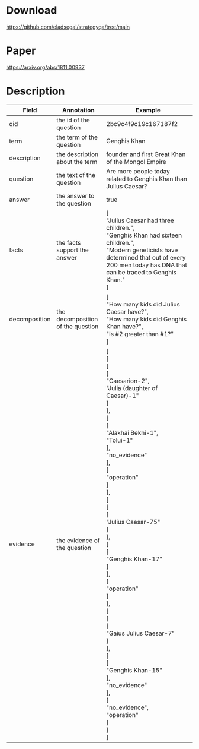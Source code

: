 # Download
https://github.com/eladsegal/strategyqa/tree/main

# Paper
https://arxiv.org/abs/1811.00937

# Description
| Field         | Annotation                        | Example                                                                                                                                                                                                                                                                                                                                                                                                                                                                                                                                                                                                                                                                                                                                                                                                                                                                                                                                                                                                                                                                                                                                                                                                                                                                                                                                                                                                                                          |
| ------------- | --------------------------------- | ------------------------------------------------------------------------------------------------------------------------------------------------------------------------------------------------------------------------------------------------------------------------------------------------------------------------------------------------------------------------------------------------------------------------------------------------------------------------------------------------------------------------------------------------------------------------------------------------------------------------------------------------------------------------------------------------------------------------------------------------------------------------------------------------------------------------------------------------------------------------------------------------------------------------------------------------------------------------------------------------------------------------------------------------------------------------------------------------------------------------------------------------------------------------------------------------------------------------------------------------------------------------------------------------------------------------------------------------------------------------------------------------------------------------------------------------ |
| qid           | the id of the question            | 2bc9c4f9c19c167187f2                                                                                                                                                                                                                                                                                                                                                                                                                                                                                                                                                                                                                                                                                                                                                                                                                                                                                                                                                                                                                                                                                                                                                                                                                                                                                                                                                                                                                             |
| term          | the term of the question          | Genghis Khan                                                                                                                                                                                                                                                                                                                                                                                                                                                                                                                                                                                                                                                                                                                                                                                                                                                                                                                                                                                                                                                                                                                                                                                                                                                                                                                                                                                                                                     |
| description   | the description about the term    | founder and first Great Khan of the Mongol Empire                                                                                                                                                                                                                                                                                                                                                                                                                                                                                                                                                                                                                                                                                                                                                                                                                                                                                                                                                                                                                                                                                                                                                                                                                                                                                                                                                                                                |
| question      | the text of the question          | Are more people today related to Genghis Khan than Julius Caesar?                                                                                                                                                                                                                                                                                                                                                                                                                                                                                                                                                                                                                                                                                                                                                                                                                                                                                                                                                                                                                                                                                                                                                                                                                                                                                                                                                                                |
| answer        | the answer to the question        | true                                                                                                                                                                                                                                                                                                                                                                                                                                                                                                                                                                                                                                                                                                                                                                                                                                                                                                                                                                                                                                                                                                                                                                                                                                                                                                                                                                                                                                             |
| facts         | the facts support the answer      | [<br>"Julius Caesar had three children.",<br> "Genghis Khan had sixteen children.",<br> "Modern geneticists have determined that  out of every 200 men today has DNA that can be traced to Genghis Khan."<br>        ]                                                                                                                                                                                                                                                                                                                                                                                                                                                                                                                                                                                                                                                                                                                                                                                                                                                                                                                                                                                                                                                                                                                                                                                                                           |
| decomposition | the decomposition of the question | [<br>            "How many kids did Julius Caesar have?",<br>            "How many kids did Genghis Khan have?",<br>            "Is #2 greater than #1?"<br>        ]                                                                                                                                                                                                                                                                                                                                                                                                                                                                                                                                                                                                                                                                                                                                                                                                                                                                                                                                                                                                                                                                                                                                                                                                                                                                            |
| evidence      | the evidence of the question      |  [<br>            [<br>                [<br>                    [<br>                        "Caesarion-2",<br>                        "Julia (daughter of Caesar)-1"<br>                    ]<br>                ],<br>                [<br>                    [<br>                        "Alakhai Bekhi-1",<br>                        "Tolui-1"<br>                    ],<br>                    "no_evidence"<br>                ],<br>                [<br>                    "operation"<br>                ]<br>            ],<br>            [<br>                [<br>                    [<br>                        "Julius Caesar-75"<br>                    ]<br>                ],<br>                [<br>                    [<br>                        "Genghis Khan-17"<br>                    ]<br>                ],<br>                [<br>                    "operation"<br>                ]<br>            ],<br>            [<br>                [<br>                    [<br>                        "Gaius Julius Caesar-7"<br>                    ]<br>                ],<br>                [<br>                    [<br>                        "Genghis Khan-15"<br>                    ],<br>                    "no_evidence"<br>                ],<br>                [<br>                    "no_evidence",<br>                    "operation"<br>                ]<br>            ]<br>        ] |